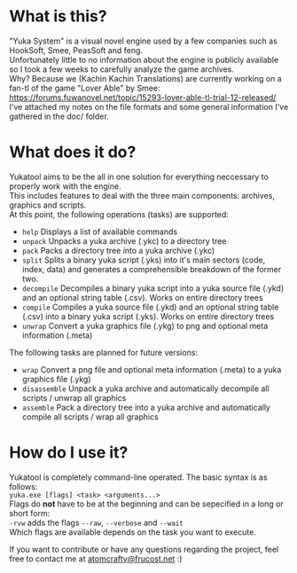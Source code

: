 # What is this?
"Yuka System" is a visual novel engine used by a few companies such as HookSoft, Smee, PeasSoft and feng.  
Unfortunately little to no information about the engine is publicly available so I took a few weeks to carefully analyze the game archives.  
Why? Because we (Kachin Kachin Translations) are currently working on a fan-tl of the game "Lover Able" by Smee: https://forums.fuwanovel.net/topic/15293-lover-able-tl-trial-12-released/  
I've attached my notes on the file formats and some general information I've gathered in the doc/ folder.

# What does it do?
Yukatool aims to be the all in one solution for everything neccessary to properly work with the engine.  
This includes features to deal with the three main components: archives, graphics and scripts.  
At this point, the following operations (tasks) are supported:
* `help` Displays a list of available commands
* `unpack` Unpacks a yuka archive (.ykc) to a directory tree
* `pack` Packs a directory tree into a yuka archive (.ykc)
* `split` Splits a binary yuka script (.yks) into it's main sectors (code, index, data) and generates a comprehensible breakdown of the former two.
* `decompile` Decompiles a binary yuka script into a yuka source file (.ykd) and an optional string table (.csv). Works on entire directory trees
* `compile` Compiles a yuka source file (.ykd) and an optional string table (.csv) into a binary yuka script (.yks). Works on entire directory trees
* `unwrap` Convert a yuka graphics file (.ykg) to png and optional meta information (.meta)

The following tasks are planned for future versions:
* `wrap` Convert a png file and optional meta information (.meta) to a yuka graphics file (.ykg)
* `disassemble` Unpack a yuka archive and automatically decompile all scripts / unwrap all graphics
* `assemble` Pack a directory tree into a yuka archive and automatically compile all scripts / wrap all graphics

# How do I use it?
Yukatool is completely command-line operated. The basic syntax is as follows:  
`yuka.exe [flags] <task> <arguments...>`  
Flags do **not** have to be at the beginning and can be sepecified in a long or short form:  
`-rvw` adds the flags `--raw`, `--verbose` and `--wait`  
Which flags are available depends on the task you want to execute.  

If you want to contribute or have any questions regarding the project, feel free to contact me at atomcrafty@frucost.net :)
